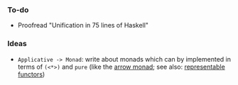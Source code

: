### To-do

- Proofread "Unification in 75 lines of Haskell"

### Ideas

- `Applicative -> Monad`: write about monads which can by implemented in terms of `(<*>)` and `pure` (like the [arrow monad][1]; see also: [representable functors][2])

[1]: https://pedrominicz.github.io/arrow
[2]: https://funprog.zulipchat.com/#narrow/stream/201385-Haskell/topic/Arrow.20monad.20and.20SK.20calculus/near/212781408
